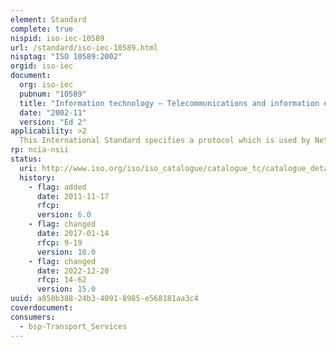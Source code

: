 ```yaml
---
element: Standard
complete: true
nispid: iso-iec-10589
url: /standard/iso-iec-10589.html
nisptag: "ISO 10589:2002"
orgid: iso-iec
document:
  org: iso-iec
  pubnum: "10589"
  title: "Information technology — Telecommunications and information exchange between systems — Intermediate System to Intermediate System intra-domain routeing information exchange protocol for use in conjunction with the protocol for providing the connectionless-mode network service (ISO 8473)"
  date: "2002-11"
  version: "Ed 2"
applicability: >2
  This International Standard specifies a protocol which is used by Network Layer entities operating the protocol specified in ISO 8473 in Intermediate Systems to maintain routeing information for the purpose of routeing within a single routeing domain. The protocol specified in this International Standard relies upon the provision of a connectionless-mode underlying service.
rp: ncia-nsii
status:
  uri: http://www.iso.org/iso/iso_catalogue/catalogue_tc/catalogue_detail.htm?csnumber=30932
  history: 
    - flag: added
      date: 2011-11-17
      rfcp: 
      version: 6.0
    - flag: changed
      date: 2017-01-14
      rfcp: 9-19
      version: 10.0
    - flag: changed
      date: 2022-12-20
      rfcp: 14-62
      version: 15.0
uuid: a850b388-24b3-4091-8985-e568181aa3c4
coverdocument:
consumers:
  - bsp-Transport_Services
---
```

